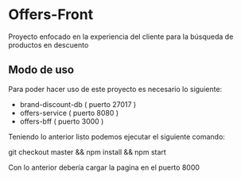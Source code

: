 # Offers-Front

Proyecto enfocado en la experiencia del cliente para la búsqueda de productos en descuento

## Modo de uso

Para poder hacer uso de este proyecto es necesario lo siguiente:

- brand-discount-db ( puerto 27017 )
- offers-service    ( puerto 8080  )
- offers-bff        ( puerto 3000  )

Teniendo lo anterior listo podemos ejecutar el siguiente comando:

git checkout master && npm install && npm start

Con lo anterior debería cargar la pagina en el puerto 8000


